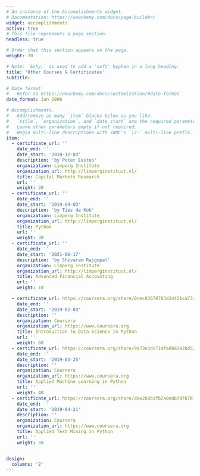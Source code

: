 ```yaml
---
# An instance of the Accomplishments widget.
# Documentation: https://wowchemy.com/docs/page-builder/
widget: accomplishments
active: true
# This file represents a page section.
headless: true

# Order that this section appears on the page.
weight: 70

# Note: `&shy;` is used to add a 'soft' hyphen in a long heading.
title: 'Other Courses & Certificates'
subtitle:

# Date format
#   Refer to https://wowchemy.com/docs/customization/#date-format
date_format: Jan 2006

# Accomplishments.
#   Add/remove as many `item` blocks below as you like.
#   `title`, `organization`, and `date_start` are the required parameters.
#   Leave other parameters empty if not required.
#   Begin multi-line descriptions with YAML's `|2-` multi-line prefix.
item:
  - certificate_url: ''
    date_end: ''
    date_start: '2018-12-03'
    description: 'by Peter Easton'
    organization: Limperg Institute
    organization_url: http://limperginstituut.nl/
    title: Capital Markets Research
    url: ''
    weight: 20
  - certificate_url: ''
    date_end: ''
    date_start: '2019-04-03'
    description: 'by Ties de Kok'
    organization: Limperg Institute
    organization_url: http://limperginstituut.nl/
    title: Python 
    url: ''
    weight: 30
  - certificate_url: ''
    date_end: ''
    date_start: '2021-06-17'
    description: 'by Shivaram Rajgopal'
    organization: Limperg Institute
    organization_url: http://limperginstituut.nl/
    title: Advanced Financial Accounting 
    url: ''
    weight: 10

  - certificate_url: https://coursera.org/share/0cec83678783d24451ca77ab496834ba
    date_end: ''
    date_start: '2019-02-03'
    description: ''
    organization: Coursera
    organization_url: https://www.coursera.org
    title: Introduction to Data Science in Python
    url: ''
    weight: 60
  - certificate_url: https://coursera.org/share/9d73e3dc714fa8b82a28d521995f9af8
    date_end: ''
    date_start: '2019-03-25'
    description: ''
    organization: Coursera
    organization_url: https://www.coursera.org
    title: Applied Machine Learning in Python
    url: ''
    weight: 40
  - certificate_url: https://coursera.org/share/dae208b3fb2a0e8b7d76761b3a9ec270
    date_end: ''
    date_start: '2019-04-21'
    description: ''
    organization: Coursera
    organization_url: https://www.coursera.org
    title: Applied Text Mining in Python
    url: ''
    weight: 50


design:
  columns: '2'
---
```

